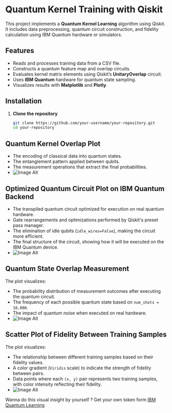 # Quantum Kernel Training with Qiskit

This project implements a **Quantum Kernel Learning** algorithm using Qiskit. It includes data preprocessing, quantum circuit construction, and fidelity calculation using IBM Quantum hardware or simulators.

## **Features**
- Reads and processes training data from a CSV file.
- Constructs a quantum feature map and overlap circuits.
- Evaluates kernel matrix elements using Qiskit’s **UnitaryOverlap** circuit.
- Uses **IBM Quantum** hardware for quantum state sampling.
- Visualizes results with **Matplotlib** and **Plotly**.

## **Installation**
1. **Clone the repository**
   ```bash
   git clone https://github.com/your-username/your-repository.git
   cd your-repository
## Quantum Kernel Overlap Plot
- The encoding of classical data into quantum states.
- The entanglement pattern applied between qubits.
- The measurement operations that extract the final probabilities.
- ![Image Alt](https://github.com/Tayyab5733/Quantum-Kernel-Training/blob/f422e2f52a5ff9531edd93170d5dd8beca1d0541/first.png)
## Optimized Quantum Circuit Plot on IBM Quantum Backend
- The transpiled quantum circuit optimized for execution on real quantum hardware.
- Gate rearrangements and optimizations performed by Qiskit's preset pass manager.
- The elimination of idle qubits (`idle_wires=False`), making the circuit more efficient.
- The final structure of the circuit, showing how it will be executed on the IBM Quantum device.
- ![Image Alt](https://github.com/Tayyab5733/Quantum-Kernel-Training/blob/5b45f2aef148fcaebe8605f572de45af1a1c9c13/second.png)
## Quantum State Overlap Measurement
The plot visualizes:
- The probability distribution of measurement outcomes after executing the quantum circuit.
- The frequency of each possible quantum state based on `num_shots = 10,000`.
- The impact of quantum noise when executed on real hardware.
- ![Image Alt](https://github.com/Tayyab5733/Quantum-Kernel-Training/blob/5b45f2aef148fcaebe8605f572de45af1a1c9c13/third.png)
## Scatter Plot of Fidelity Between Training Samples
The plot visualizes:
- The relationship between different training samples based on their fidelity values.
- A color gradient (`Viridis` scale) to indicate the strength of fidelity between pairs.
- Data points where each `(x, y)` pair represents two training samples, with color intensity reflecting their fidelity.
- ![Image Alt](https://github.com/Tayyab5733/Quantum-Kernel-Training/blob/5b45f2aef148fcaebe8605f572de45af1a1c9c13/fourth.png)

 
 Wanna do this visual insight by yourself ? Get your own token form [IBM Quantum Learning](https://learning.quantum.ibm.com/)
